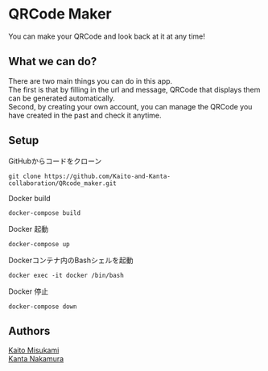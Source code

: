 # QRCode Maker
You can make your QRCode and look back at it at any time!

## What we can do?
There are two main things you can do in this app.\
The first is that by filling in the url and message, QRCode that displays them can be generated automatically.\
Second, by creating your own account, you can manage the QRCode you have created in the past and check it anytime.

## Setup

GitHubからコードをクローン
```
git clone https://github.com/Kaito-and-Kanta-collaboration/QRcode_maker.git
```

Docker build
```
docker-compose build
```

Docker 起動
```
docker-compose up
```

Dockerコンテナ内のBashシェルを起動
```
docker exec -it docker /bin/bash
```

Docker 停止
```
docker-compose down
```

## Authors
[Kaito Misukami](https://github.com/KaitoMizukami)\
[Kanta Nakamura](https://github.com/KantaNakamura)
